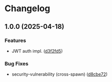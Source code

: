# Changelog

## 1.0.0 (2025-04-18)


### Features

* JWT auth impl. ([d3f2fd5](https://github.com/zeva369/propert/commit/d3f2fd53c1b40840ddd3d0faf7286399fd198334))


### Bug Fixes

* security-vulnerability (cross-spawn) ([d8cbe72](https://github.com/zeva369/propert/commit/d8cbe727fc41ef9c63b9329f4cd2968e9b105dcc))
